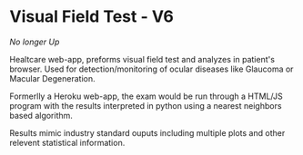 # Visual Field Test - V6
*No longer Up*

Healtcare web-app, preforms visual field test and analyzes in patient's browser. Used for detection/monitoring of ocular diseases like Glaucoma or Macular Degeneration.

Formerlly a Heroku web-app, the exam would be run through a HTML/JS program with the results interpreted in python using a nearest neighbors based algorithm.

Results mimic industry standard ouputs including multiple plots and other relevent statistical information.  
